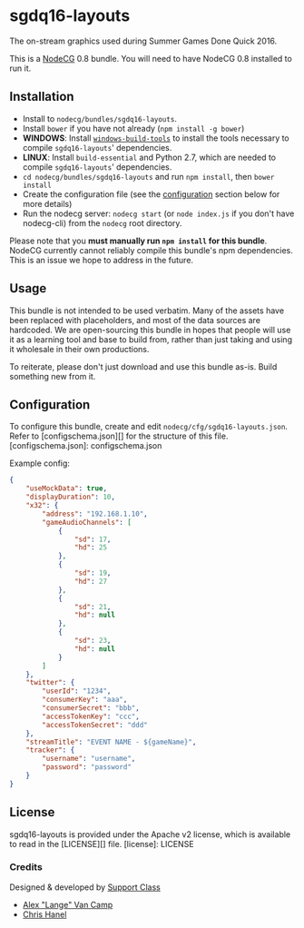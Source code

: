 # sgdq16-layouts
The on-stream graphics used during Summer Games Done Quick 2016.

This is a [NodeCG](http://github.com/nodecg/nodecg) 0.8 bundle. You will need to have NodeCG 0.8 installed to run it.

## Installation
- Install to `nodecg/bundles/sgdq16-layouts`.
- Install `bower` if you have not already (`npm install -g bower`)
- **WINDOWS**: Install [`windows-build-tools`](https://www.npmjs.com/package/windows-build-tools) to install the tools necessary to compile `sgdq16-layouts`' dependencies.
- **LINUX**: Install `build-essential` and Python 2.7, which are needed to compile `sgdq16-layouts`' dependencies.
- `cd nodecg/bundles/sgdq16-layouts` and run `npm install`, then `bower install`
- Create the configuration file (see the [configuration][id] section below for more details)
- Run the nodecg server: `nodecg start` (or `node index.js` if you don't have nodecg-cli) from the `nodecg` root directory.

Please note that you **must manually run `npm install` for this bundle**. NodeCG currently cannot reliably 
compile this bundle's npm dependencies. This is an issue we hope to address in the future.

## Usage
This bundle is not intended to be used verbatim. Many of the assets have been replaced with placeholders, and
most of the data sources are hardcoded. We are open-sourcing this bundle in hopes that people will use it as a
learning tool and base to build from, rather than just taking and using it wholesale in their own productions.

To reiterate, please don't just download and use this bundle as-is. Build something new from it.

[id]: configuration
## Configuration
To configure this bundle, create and edit `nodecg/cfg/sgdq16-layouts.json`.  
Refer to [configschema.json][] for the structure of this file.
[configschema.json]: configschema.json

Example config:
```json
{
	"useMockData": true,
	"displayDuration": 10,
	"x32": {
		"address": "192.168.1.10",
		"gameAudioChannels": [
			{
				"sd": 17,
				"hd": 25
			},
			{
				"sd": 19,
				"hd": 27
			},
			{
				"sd": 21,
				"hd": null
			},
			{
				"sd": 23,
				"hd": null
			}
		]
	},
	"twitter": {
		"userId": "1234",
		"consumerKey": "aaa",
		"consumerSecret": "bbb",
		"accessTokenKey": "ccc",
		"accessTokenSecret": "ddd"
	},
	"streamTitle": "EVENT NAME - ${gameName}",
	"tracker": {
		"username": "username",
		"password": "password"
	}
}
```

## License
sgdq16-layouts is provided under the Apache v2 license, which is available to read in the [LICENSE][] file.
[license]: LICENSE

### Credits
Designed & developed by [Support Class](http://supportclass.net/)
 - [Alex "Lange" Van Camp](https://twitter.com/VanCamp/)  
 - [Chris Hanel](https://twitter.com/ChrisHanel)
